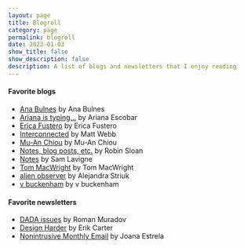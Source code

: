 ```yaml
---
layout: page
title: Blogroll
category: page
permalink: blogroll
date: 2023-01-03
show_title: false
show_description: false
description: A list of blogs and newsletters that I enjoy reading
---
```


#### Favorite blogs

<rss-reader data-feed="https://blog.arianaescobar.com/feed.rss"></rss-reader>

- [Ana Bulnes](https://www.anabulnes.com/blog) by Ana Bulnes
- [Ariana is typing...](https://blog.arianaescobar.com) by Ariana Escobar
- [Erica Fustero](https://www.ericafustero.com/blog) by Erica Fustero
- [Interconnected](https://interconnected.org/home) by Matt Webb
- [Mu-An Chiou](https://muan.co) by Mu-An Chiou
- [Notes, blog posts, etc.](https://www.robinsloan.com/notes) by Robin Sloan
- [Notes](https://lav.io/notes) by Sam Lavigne
- [Tom MacWright](https://macwright.com) by Tom MacWright
- [alien observer](https://striuk.tumblr.com) by Alejandra Striuk
- [v buckenham](https://v21.io/blog) by v buckenham

#### Favorite newsletters

- [DADA issues](https://bluebed.substack.com) by Roman Muradov
- [Design Harder](https://designharder.substack.com) by Erik Carter
- [Nonintrusive Monthly Email](https://us9.campaign-archive.com/home/?u=a4c8b2c7fbc757f10dbda8808&id=dfc484dd24) by Joana Estrela
